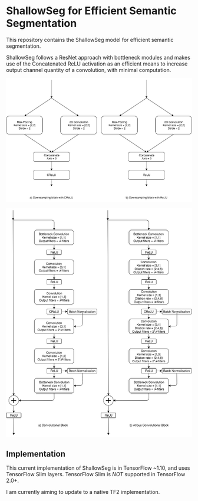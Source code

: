 # ShallowSeg for Efficient Semantic Segmentation

This repository contains the ShallowSeg model for efficient semantic segmentation.

ShallowSeg follows a ResNet approach with bottleneck modules and makes use of the Concatenated ReLU activation as an efficient means to increase output channel quantity of a convolution, with minimal computation.

![Downsampling Blocks](https://raw.githubusercontent.com/michaeltinsley/shallowseg/tree/readme_images/downsampling_blocks.png)

![Convolution Blocks](https://raw.githubusercontent.com/michaeltinsley/shallowseg/tree/readme_images/convolution_blocks.png)


## Implementation

This current implementation of ShallowSeg is in TensorFlow ~1.10, and uses TensorFlow Slim layers. TensorFlow Slim is _NOT_ supported in TensorFlow 2.0+. 

I am currently aiming to update to a native TF2 implementation.


